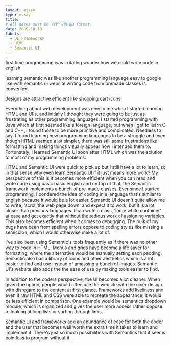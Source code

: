 ```yaml
---
layout: essay
type: essay
title:
# All dates must be YYYY-MM-DD format!
date: 2019-10-10
labels:
  - UI Frameworks
  - HTML
  - Semantic UI
---
```


first time programming was irritating
wonder how we could write code in english

learning semantic was like another programming language
easy to google like with semantic ui website
writing code from premade classes is convenient

designs are attractive
efficient like shopping cart icons


  Everything about web development was new to me when I started learning HTML and UI's, and initially I thought they were going to be just as frustrating as other programming languages. I started programming with Java which at first seemed like a foreign language, but when I got to learn C and C++, I found those to be more primitive and complicated. Needless to say, I found learning new programming languages to be a struggle and even though HTML seemed a lot simpler, there was still some frustrations like formatting and making things visually appear how I intended them to. Fortunately, I learned Semantic UI soon after HTML which was the solution to most of my programming problems.

  HTML and Semantic UI were quick to pick up but I still have a lot to learn, so in that sense why even learn Semantic UI if it just means more work? My perspective of this is it becomes more efficient when you can read and write code using basic basic english and on top of that, the Semantic framework implements a bunch of pre-made classes. Ever since I started programming, I pondered the idea of coding in a language that's similar to english because it would be a lot easier. Semantic UI doesn't quite allow me to write, 'scroll the web page down' and expect it to work, but it is a lot closer than previous languages. I can write a class, 'large white container' at ease and get exactly that without the tedious work of assigning variables. This also becomes efficient when it comes to debugging. The bulk of my bugs have been from spelling errors oppose to coding styles like missing a semicolon, which I would otherwise make a lot of.

  I've also been using Semantic's tools frequently as if there was no other way to code in HTML. Menus and grids have become a life saver for formatting, where the alternative would be manually setting each padding. Semantic also has a library of icons and other aesthetics which is a lot easier to find and use instead of amassing a bunch of images. Semantic UI's website also adds the the ease of use by making tools easier to find.

  In addition to the coders perspective, the UI becomes a lot cleaner. When given the option, people would often use the website with the nicer design with disregard to the content at first glance. Frameworks add liveliness and even if raw HTML and CSS were able to recreate the appearance, it would be less efficient in comparison. One example would be semantics dropdown module, which is organized and gives the user more access rather oppose to looking at long lists or surfing through links.

  Semantic UI and frameworks add an abundance of ease for both the coder and the user that becomes well worth the extra time it takes to learn and implement it. There's just so much possibilities with Semantics that it seems pointless to program without it. 